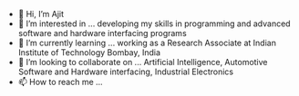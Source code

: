 - 👋 Hi, I’m Ajit
- 👀 I’m interested in ... developing my skills in programming and advanced software and hardware interfacing programs
- 🌱 I’m currently learning ... working as a Research Associate at Indian Institute of Technology Bombay, India
- 💞️ I’m looking to collaborate on ... Artificial Intelligence, Automotive Software and Hardware interfacing, Industrial Electronics
- 📫 How to reach me ...

<!---
ajitongithub/ajitongithub is a ✨ special ✨ repository because its `README.md` (this file) appears on your GitHub profile.
You can click the Preview link to take a look at your changes.
--->
